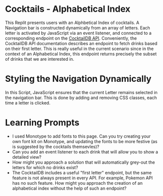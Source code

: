 # Cocktails - Alphabetical Index
This Replit presents users with an Alphbetical Index of cocktails. A Navigation bar is constructed dynamically from an array of letters. Each letter is activated by JavaScript via an event listener, and connected to a corresponding endpoint on the [CocktailDB API](https://www.thecocktaildb.com/api.php). Conveniently, the CocktailDB API documentation describes an endpoint to fetch drinks based on their first letter. This is really useful in the current scenario since in the context of an Alphabetical Index, this endpoint returns precisely the subset of drinks that we are interested in.

# Styling the Navigation Dynamically
In this Script, JavaScript ensures that the current Letter remains selected in the navigation bar. This is done by adding and removing CSS classes, each time a letter is clicked. 

# Learning Prompts
- I used Monotype to add fonts to this page. Can you try creating your own font kit on Monotype, and updating the fonts to be more festive (as is suggested by the cocktails themsevles)?
- Can you add an event listener to each drink that will allow you to show a detailed view?
- How might you approach a solution that will automatically grey-out the letters for which no drinks exist?
- The CocktailDB includes a useful "first letter" endpoint, but the same feature is not always present in every API. For example, Pokemon API has no such feature. How might you approach the creation of an alphabetical index without the help of such an endpoint?
